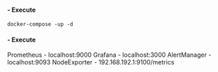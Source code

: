 #### - Execute
```
docker-compose -up -d
```


#### - Execute
Prometheus   - localhost:9000
Grafana      - localhost:3000
AlertManager - localhost:9093
NodeExporter - 192.168.192.1:9100/metrics